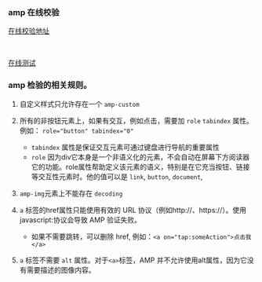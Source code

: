 
### amp 在线校验

[在线校验地址](https://validator.ampproject.org/)

<br />

[在线测试](https://search.google.com/test/amp)

### amp 检验的相关规则。



1. 自定义样式只允许存在一个 `amp-custom`
2. 所有的非按钮元素上，如果有交互，例如点击，需要加 `role` `tabindex` 属性。例如： `role="button" tabindex="0"`
	- `tabindex` 属性是保证交互元素可通过键盘进行导航的重要属性
	-	`role` 因为div它本身是一个非语义化的元素，不会自动在屏幕下方阅读器它的功能。role属性帮助定义该元素的语义，特别是在它充当按钮、链接等交互性元素时。他的值可以是 `link`, `button`, `document`,

3. `amp-img`元素上不能存在 `decoding`
4. `a` 标签的href属性只能使用有效的 URL 协议（例如http://、https://）。使用javascript:协议会导致 AMP 验证失败。
	- 如果不需要跳转，可以删除 href, 例如：`<a on="tap:someAction">点击我</a>`

5. `a` 标签不需要 `alt` 属性。对于`<a>`标签，AMP 并不允许使用alt属性，因为它没有需要描述的图像内容。
